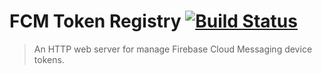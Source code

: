 # FCM Token Registry [![Build Status](https://travis-ci.org/xrps/fcm-token-registry.svg?branch=master)](https://travis-ci.org/xrps/fcm-token-registry)
> An HTTP web server for manage Firebase Cloud Messaging device tokens.
